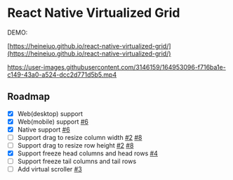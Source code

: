 # React Native Virtualized Grid



DEMO:

[https://heineiuo.github.io/react-native-virtualized-grid/](https://heineiuo.github.io/react-native-virtualized-grid/)

https://user-images.githubusercontent.com/3146159/164953096-f716ba1e-c149-43a0-a524-dcc2d771d5b5.mp4


## Roadmap

- [x] Web(desktop) support
- [x] Web(mobile) support [#6](https://github.com/heineiuo/react-native-virtualized-grid/issues/6)
- [x] Native support [#6](https://github.com/heineiuo/react-native-virtualized-grid/issues/6)
- [ ] Support drag to resize column width [#2](https://github.com/heineiuo/react-native-virtualized-grid/issues/2) [#8](https://github.com/heineiuo/react-native-virtualized-grid/issues/8)
- [ ] Support drag to resize row height [#2](https://github.com/heineiuo/react-native-virtualized-grid/issues/2) [#8](https://github.com/heineiuo/react-native-virtualized-grid/issues/8)
- [x] Support freeze head columns and head rows [#4](https://github.com/heineiuo/react-native-virtualized-grid/issues/4)
- [ ] Support freeze tail columns and tail rows
- [ ] Add virtual scroller [#3](https://github.com/heineiuo/react-native-virtualized-grid/issues/3)
